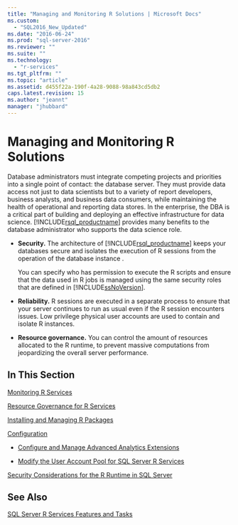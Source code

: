```yaml
---
title: "Managing and Monitoring R Solutions | Microsoft Docs"
ms.custom: 
  - "SQL2016_New_Updated"
ms.date: "2016-06-24"
ms.prod: "sql-server-2016"
ms.reviewer: ""
ms.suite: ""
ms.technology: 
  - "r-services"
ms.tgt_pltfrm: ""
ms.topic: "article"
ms.assetid: d455f22a-190f-4a28-9088-98a843cd5db2
caps.latest.revision: 15
ms.author: "jeannt"
manager: "jhubbard"
---
```

# Managing and Monitoring R Solutions
  Database administrators must integrate competing projects and priorities into a single point of contact: the database server. They must provide data access not just to data scientists but to a variety of report developers, business analysts, and business data consumers, while maintaining the health of operational and reporting data stores. In the enterprise, the DBA is a critical part of building and deploying an effective infrastructure for data science. [!INCLUDE[rsql_productname](../../advanced-analytics/r-services/includes/rsql-productname-md.md)] provides many benefits to the database administrator who supports the data science role.  
  
-   **Security.** The architecture of [!INCLUDE[rsql_productname](../../advanced-analytics/r-services/includes/rsql-productname-md.md)] keeps your databases secure and isolates the execution of R sessions from the operation of the database instance .  
  
     You can specify who has permission to execute the R scripts and ensure that the data used in R jobs is managed using the same security roles that are defined in [!INCLUDE[ssNoVersion](../../advanced-analytics/r-services/includes/ssnoversion-md.md)].  
  
-   **Reliability.** R sessions are executed in a separate process to ensure that your server continues to run as usual even if the R session encounters issues. Low privilege physical user accounts are used to contain and isolate R instances.   
  
-   **Resource governance.** You can control the amount of resources allocated to the R runtime, to prevent massive computations from jeopardizing the overall server performance.  
  
  
## In This Section  
 [Monitoring R Services](../../advanced-analytics/r-services/monitoring-r-services.md)
 
 [Resource Governance for R Services](../../advanced-analytics/r-services/resource-governance-for-r-services.md)
 
[Installing and Managing R Packages](../../advanced-analytics/r-services/installing-and-managing-r-packages.md)
  
[Configuration](../../advanced-analytics/r-services/configuration-sql-server-r-services.md) 

+ [Configure and Manage Advanced Analytics Extensions](../../advanced-analytics/r-services/configure-and-manage-advanced-analytics-extensions.md)  
  
+  [Modify the User Account Pool for SQL Server R Services](../../advanced-analytics/r-services/modify-the-user-account-pool-for-sql-server-r-services.md)  

 [Security Considerations for the R Runtime in SQL Server](../../advanced-analytics/r-services/security-considerations-for-the-r-runtime-in-sql-server.md)  
  
 
  
## See Also  
 [SQL Server R Services Features and Tasks](../../advanced-analytics/r-services/sql-server-r-services-features-and-tasks.md)  
  
  